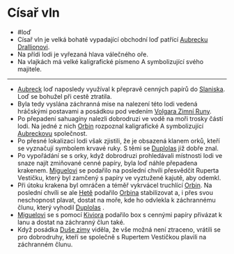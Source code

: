 # Císař vln
- #loď
- Císař vln je velká bohatě vypadající obchodní loď patřící [Aubrecku Drallionovi](Aubreck_Drallion.md).
- Na přídi lodi je vyřezaná hlava válečného oře.
- Na vlajkách má velké kaligrafické písmeno A symbolizující svého majitele.

- ---
- [Aubreck](Aubreck_Drallion.md) loď naposledy využíval k přepravě cenných papírů do [Slaniska](Slanisko.md). Loď se bohužel při cestě ztratila.
- Byla tedy vyslána záchranná mise na nalezení této lodi vedená hráčskými postavami a posádkou pod vedením [Volgara Zimní Runy](Volgar_Zimní_Runa.md).
- Po přepadení sahuagíny nalezli dobrodruzi ve vodě na moři trosky částí lodi. Na jedné z nich [Orbin](Orbin_Vlček.md) rozpoznal kaligrafické A symbolizující [Aubreckovu](Aubreck_Drallion.md) společnost.
- Po přesné lokalizaci lodi však zjistili, že je obsazená klanem orků, kteří se vyznačují symbolem krvavé ruky. S těmi se [Duplolas](Duplolas.md) již dobře znal.
- Po vypořádání se s orky, když dobrodruzi prohledávali místnosti lodi ve snaze najít zmiňované cenné papíry, byla loď náhle přepadena krakenem. [Miguelovi](Miguel_de_Cartoz.md) se podařilo na poslední chvíli přesvědčit Ruperta Vestičku, který byl zamčený s papíry ve vyztužené kajutě, aby odemkl.
- Při útoku krakena byl omráčen a téměř vykrvácel truchlící [Orbin](Orbin_Vlček.md). Na poslední chvíli se ale [Hetě](Heta.md) podařilo [Orbina](Orbin_Vlček.md) stabilizovat a, i přes svou neschopnost plavat, dostat na moře, kde ho odvlekla k záchrannému člunu, který vyhodil [Duplolas](Duplolas.md) .
- [Miguelovi](Miguel_de_Cartoz.md) se s pomocí [Kiviora](Kivior.md) podařilo box s cennými papíry přivázat k lanu a dostat na záchranný člun také.
- Když posádka [Duše zimy](Duše_zimy.md) viděla, že vše možná není ztraceno, vrátili se pro dobrodruhy, kteří se společně s Rupertem Vestičkou plavili na záchranném člunu.